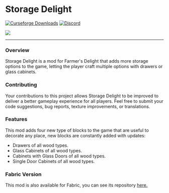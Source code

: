 # Storage Delight

<a href="https://www.curseforge.com/minecraft/mc-mods/storage-delight-forge"><img src="https://cf.way2muchnoise.eu/full_979761_downloads.svg" alt="Curseforge Downloads"></a>
<a href="https://discord.gg/e2BQx4bbsU"><img alt="Discord" src="https://img.shields.io/discord/1194733791818821663?color=brightgreen&label=Discord"></a>

<img src="https://cdn.modrinth.com/data/LTTvOp5L/images/2b37126dcef53cff8488de1a496c013b90103075.png">
<hr>

### Overview

Storage Delight is a mod for Farmer's Delight that adds more storage options to the game, letting the player craft multiple options with drawers or glass cabinets.

### Contributing

Your contributions to this project allows Storage Delight to be improved to deliver a better gameplay experience for all players. Feel free to submit your code suggestions, bug reports, texture improvements, or translations.

### Features

This mod adds four new type of blocks to the game that are useful to decorate any place, new blocks are constantly added with updates:

- Drawers of all wood types.
- Glass Cabinets of all wood types.
- Cabinets with Glass Doors of all wood types.
- Single Door Cabinets of all wood types.

### Fabric Version

This mod is also available for Fabric, you can see its repository [here.](https://github.com/axperty/storagedelight-fabric/)
